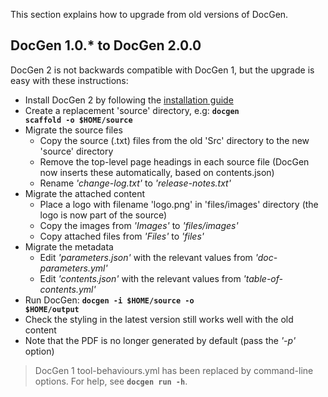 ﻿This section explains how to upgrade from old versions of DocGen.

DocGen 1.0.* to DocGen 2.0.0
----------------------------

DocGen 2 is not backwards compatible with DocGen 1, but the upgrade is easy with these instructions:

- Install DocGen 2 by following the [installation guide](installation.html)
- Create a replacement 'source' directory, e.g: **<code>docgen scaffold -o $HOME/source</code>**
- Migrate the source files
	- Copy the source (.txt) files from the old 'Src' directory to the new 'source' directory
	- Remove the top-level page headings in each source file (DocGen now inserts these automatically, based on contents.json)
	- Rename *'change-log.txt'* to *'release-notes.txt'*
- Migrate the attached content
	- Place a logo with filename 'logo.png' in 'files/images' directory (the logo is now part of the source)
	- Copy the images from *'Images'* to *'files/images'*
	- Copy attached files from *'Files'* to *'files'*
- Migrate the metadata
	- Edit *'parameters.json'* with the relevant values from *'doc-parameters.yml'*
	- Edit *'contents.json'* with the relevant values from *'table-of-contents.yml'*
- Run DocGen: **<code>docgen -i $HOME/source -o $HOME/output</code>**
- Check the styling in the latest version still works well with the old content
- Note that the PDF is no longer generated by default (pass the *'-p'* option)

> DocGen 1 tool-behaviours.yml has been replaced by command-line options. For help, see **<code>docgen run -h</code>**.
